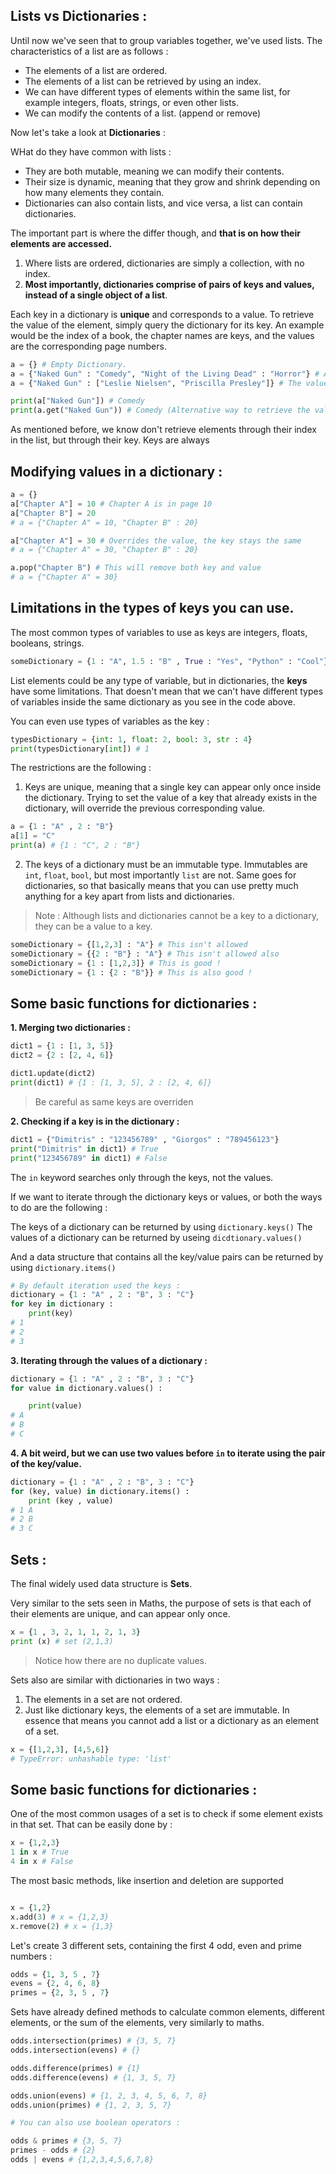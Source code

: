 ## Lists vs Dictionaries : 

Until now we've seen that to group variables together, we've used lists. The characteristics of a list are as follows : 

- The elements of a list are ordered.
- The elements of a list can be retrieved by using an index. 
- We can have different types of elements within the same list, for example integers, floats, strings, or even other lists. 
- We can modify the contents of a list. (append or remove)

Now let's take a look at **Dictionaries** : 

WHat do they have common with lists : 

- They are both mutable, meaning we can modify their contents. 
- Their size is dynamic, meaning that they grow and shrink depending on how many elements they contain. 
- Dictionaries can also contain lists, and vice versa, a list can contain dictionaries. 

The important part is where the differ though, and **that is on how their elements are accessed.** 

1. Where lists are ordered, dictionaries are simply a collection, with no index. 
2. **Most importantly, dictionaries comprise of pairs of keys and values, instead of a single object of a list**. 

Each key in a dictionary is **unique** and corresponds to a value. To retrieve the value of the element, simply query the dictionary for its key. An example would be the index of a book, the chapter names are keys, and the values are the corresponding page numbers. 

```python 
a = {} # Empty Dictionary.
a = {"Naked Gun" : "Comedy", "Night of the Living Dead" : "Horror"} # A dictionary with keys holding movie names, and the values holding the genre of said movie. 
a = {"Naked Gun" : ["Leslie Nielsen", "Priscilla Presley"]} # The value of a dictionary can also be a list, in this example holding the actors of the movie, which name represents the key. 

print(a["Naked Gun"]) # Comedy
print(a.get("Naked Gun")) # Comedy (Alternative way to retrieve the value)
```

As mentioned before, we know don't retrieve elements through their index in the list, but through their key. Keys are always 

## Modifying values in a dictionary : 

```python 
a = {}
a["Chapter A"] = 10 # Chapter A is in page 10
a["Chapter B"] = 20
# a = {"Chapter A" = 10, "Chapter B" : 20}

a["Chapter A"] = 30 # Overrides the value, the key stays the same
# a = {"Chapter A" = 30, "Chapter B" : 20}

a.pop("Chapter B") # This will remove both key and value
# a = {"Chapter A" = 30}
```

## Limitations in the types of keys you can use. 

The most common types of variables to use as keys are integers, floats, booleans, strings. 

```python
someDictionary = {1 : "A", 1.5 : "B" , True : "Yes", "Python" : "Cool"}
```

List elements could be any type of variable, but in dictionaries, the **keys** have some limitations. That doesn't mean that we can't have different types of variables inside the same dictionary as you see in the code above.

You can even use types of variables as the key : 

```python
typesDictionary = {int: 1, float: 2, bool: 3, str : 4}
print(typesDictionary[int]) # 1
```
The restrictions are the following : 

1. Keys are unique, meaning that a single key can appear only once inside the dictionary. 
Trying to set the value of a key that already exists in the dictionary, will override the previous corresponding value. 

```python
a = {1 : "A" , 2 : "B"}
a[1] = "C"
print(a) # {1 : "C", 2 : "B"}
```

2. The keys of a dictionary must be an immutable type. Immutables are `int`, `float`, `bool`, but most importantly `list` are not. Same goes for dictionaries, so that basically means that you can use pretty much anything for a key apart from lists and dictionaries. 

> Note : Although lists and dictionaries cannot be a key to a dictionary, they can be a value to a key. 

```python 
someDictionary = {[1,2,3] : "A"} # This isn't allowed
someDictionary = {{2 : "B"} : "A"} # This isn't allowed also
someDictionary = {1 : [1,2,3]} # This is good ! 
someDictionary = {1 : {2 : "B"}} # This is also good ! 
```

## Some basic functions for dictionaries : 

**1. Merging two dictionaries :**

```python
dict1 = {1 : [1, 3, 5]}
dict2 = {2 : [2, 4, 6]}

dict1.update(dict2)
print(dict1) # {1 : [1, 3, 5], 2 : [2, 4, 6]}
```
> Be careful as same keys are overriden

**2. Checking if a key is in the dictionary :** 

```python 
dict1 = {"Dimitris" : "123456789" , "Giorgos" : "789456123"}
print("Dimitris" in dict1) # True
print("123456789" in dict1) # False
```
The `in` keyword searches only through the keys, not the values.

If we want to iterate through the dictionary keys or values, or both the ways to do are the following : 

The keys of a dictionary can be returned by using `dictionary.keys()`
The values of a dictionary can be returned by useing `dicdtionary.values()`

And a data structure that contains all the key/value pairs can be returned by using `dictionary.items()`

```python
# By default iteration used the keys :
dictionary = {1 : "A" , 2 : "B", 3 : "C"}
for key in dictionary : 
    print(key)
# 1
# 2
# 3
```
**3. Iterating through the values of a dictionary :** 
```python
dictionary = {1 : "A" , 2 : "B", 3 : "C"}
for value in dictionary.values() : 

    print(value)
# A
# B
# C
```
**4. A bit weird, but we can use two values before `in` to iterate using the pair of the key/value.**

```python
dictionary = {1 : "A" , 2 : "B", 3 : "C"}
for (key, value) in dictionary.items() : 
    print (key , value)
# 1 A
# 2 B
# 3 C
```


## Sets : 

The final widely used data structure is **Sets**.

Very similar to the sets seen in Maths, the purpose of sets is that each of their elements are unique, and can appear only once. 

```python 
x = {1 , 3, 2, 1, 1, 2, 1, 3}
print (x) # set (2,1,3)
```
> Notice how there are no duplicate values. 

Sets also are similar with dictionaries in two ways : 

1. The elements in a set are not ordered.
2. Just like dictionary keys, the elements of a set are immutable. In essence that means you cannot add a list or a dictionary as an element of a set. 

```python
x = {[1,2,3], [4,5,6]}
# TypeError: unhashable type: 'list'
```

## Some basic functions for dictionaries : 

One of the most common usages of a set is to check if some element exists in that set. That can be easily done by : 

```python 
x = {1,2,3}
1 in x # True
4 in x # False
```

The most basic methods, like insertion and deletion are supported

```python

x = {1,2}
x.add(3) # x = {1,2,3}
x.remove(2) # x = {1,3}
```

Let's create 3 different sets, containing the first 4 odd, even and prime numbers : 

```python
odds = {1, 3, 5 , 7}
evens = {2, 4, 6, 8}
primes = {2, 3, 5 , 7}
```

Sets have already defined methods to calculate common elements, different elements, or the sum of the elements, very similarly to maths. 

```python
odds.intersection(primes) # {3, 5, 7}
odds.intersection(evens) # {}

odds.difference(primes) # {1}
odds.difference(evens) # {1, 3, 5, 7}

odds.union(evens) # {1, 2, 3, 4, 5, 6, 7, 8}
odds.union(primes) # {1, 2, 3, 5, 7}

# You can also use boolean operators : 

odds & primes # {3, 5, 7}
primes - odds # {2}
odds | evens # {1,2,3,4,5,6,7,8}
```



